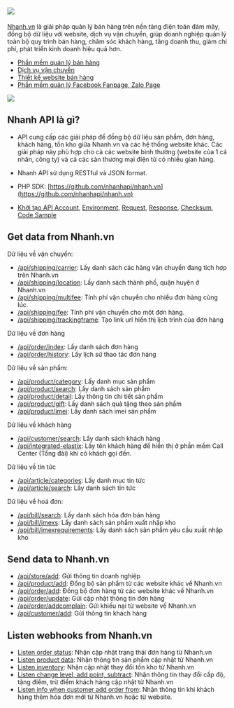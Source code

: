 # <a href='https://nhanh.vn' target='_blank'><img src='https://nhanh.vn/images/logo/nhanh_black2.png'></a>

[Nhanh.vn](https://nhanh.vn) là giải pháp quản lý bán hàng trên nền tảng điện toán đám mây, đồng bộ dữ liệu với website, dịch vụ vận chuyển, giúp doanh nghiệp quản lý toàn bộ quy trình bán hàng, chăm sóc khách hàng, tăng doanh thu, giảm chi phí, phát triển kinh doanh hiệu quả hơn.

* [Phần mềm quản lý bán hàng](https://nhanh.vn)
* [Dịch vụ vận chuyển](https://nhanh.vn/dich-vu-van-chuyen)
* [Thiết kế website bán hàng](https://nhanh.vn/gioi-thieu-tinh-nang-website)
* [Phần mềm quản lý Facebook Fanpage, Zalo Page](https://crm.nhanh.vn)

<img src="https://nhanh.vn/images/v4/banner/bannerRight1.png">

## Nhanh API là gì?

* API cung cấp các giải pháp để đồng bộ dữ liệu sản phẩm, đơn hàng, khách hàng, tồn kho giữa Nhanh.vn và các hệ thống website khác. Các giải pháp này phù hợp cho cả các website bình thường \(website của 1 cá nhân, công ty\) và cả các sàn thương mại điện tử có nhiều gian hàng.

* Nhanh API sử dụng RESTful và JSON format.
* PHP SDK: [https://github.com/nhanhapi/nhanh.vn](https://github.com/nhanhapi/nhanh.vn) 

* [Khởi tạo API Account](api.md#get-api-account),  [Environment](api.md#environment),  [Request](api.md#request),  [Response](api.md#response),  [Checksum](api.md#create-checksum),  [Code Sample](api.md#code-sample)

## Get data from Nhanh.vn

Dữ liệu về vận chuyển:

* [/api/shipping/carrier](shipping/carrier.md): Lấy danh sách các hãng vận chuyển đang tích hợp trên Nhanh.vn 
* [/api/shipping/location](shipping/location.md): Lấy danh sách thành phố, quận huyện ở Nhanh.vn
* [/api/shipping/multifee](shipping/multifee.md): Tính phí vận chuyển cho nhiều đơn hàng cùng lúc.
* [/api/shipping/fee](shipping/fee.md): Tính phí vận chuyển cho một đơn hàng.
* [/api/shipping/trackingframe](shipping/trackingframe.md): Tạo link url hiển thị lịch trình của đơn hàng

Dữ liệu về đơn hàng
* [/api/order/index](order/list.md): Lấy danh sách đơn hàng
* [/api/order/history](order/history.md): Lấy lịch sử thao tác đơn hàng

Dữ liệu về sản phẩm:

* [/api/product/category](product/category.md): Lấy danh mục sản phẩm
* [/api/product/search](product/search.md): Lấy danh sách sản phẩm
* [/api/product/detail](product/detail.md): Lấy thông tin chi tiết sản phẩm 
* [/api/product/gift](product/gift.md): Lấy danh sách quà tặng theo sản phẩm
* [/api/product/imei](product/imei.md): Lấy danh sách imei sản phẩm

Dữ liệu về khách hàng
* [/api/customer/search](customer/search.md): Lấy danh sách khách hàng
* [/api/integrated-elastix](integrated-elastix.md): Lấy tên khách hàng để hiển thị ở phần mềm Call Center (Tổng đài) khi có khách gọi đến.

Dữ liệu về tin tức
* [/api/article/categories](article/categories.md): Lấy danh mục tin tức
* [/api/article/search](article/search.md): Lấy danh sách tin tức

Dữ liệu về hoá đơn:
* [/api/bill/search](bill/search.md): Lấy danh sách hóa đơn bán hàng
* [/api/bill/imexs](bill/imexs.md): Lấy danh sách sản phẩm xuất nhập kho
* [/api/bill/imexrequirements](/bill/imexrequirements.md): Lấy danh sách sản phẩm yêu cầu xuất nhập kho

## Send data to Nhanh.vn
* [/api/store/add](store/add.md): Gửi thông tin doanh nghiệp
* [/api/product/add](product/add.md): Đồng bộ sản phẩm từ các website khác về Nhanh.vn
* [/api/order/add](order/add.md): Đồng bộ đơn hàng từ các website khác về Nhanh.vn
* [/api/order/update](order/update.md): Gửi cập nhật thông tin đơn hàng    
* [/api/order/addcomplain](order/addComplain.md): Gửi khiếu nại từ website về Nhanh.vn
* [/api/customer/add](customer/add.md): Gửi thông tin khách hàng

## Listen webhooks from Nhanh.vn

* [Listen order status](order/listen.md): Nhận cập nhật trạng thái đơn hàng từ Nhanh.vn
* [Listen product data](product/listen.md): Nhận thông tin sản phẩm cập nhật từ Nhanh.vn
* [Listen inventory](product/inventory.md): Nhận cập nhật thay đổi tồn kho từ Nhanh.vn
* [Listen change level, add point, subtract](bill/listenchange): Nhận thông tin thay đổi cấp độ, tặng điểm, trừ điểm khách hàng cập nhật từ Nhanh.vn 
* [Listen info when customer add order from](order/listen-info.md): Nhận thông tin khi khách hàng thêm hóa đơn mới từ Nhanh.vn hoặc từ website.    











